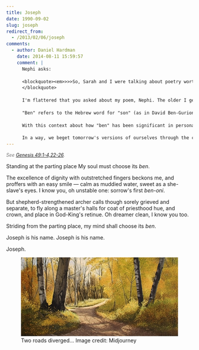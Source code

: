 ```yaml
---
title: Joseph
date: 1990-09-02
slug: joseph
redirect_from:
  - /2013/02/06/joseph
comments:
  - author: Daniel Hardman
    date: 2014-08-11 15:59:57
    comment: |
      Nephi asks:
      
      <blockquote><em>>>>So, Sarah and I were talking about poetry worth memorizing, and your poem Joseph came up. Neither of us had it memorized, but I said it was one of my favorites of yours. Sarah said she wasn't quite sure what "Ben" was referring to, and I realized that I had just assumed it meant something like center/anchor. But since that conversation, most of the websites I have checked say that it means "son (of)." I did find a website that says it may mean something more broad, such as "building block." Anyway, I thought that I would take advantage of the perks of being related to the author and having email access and just ask you. Where you using "Ben" to mean building block or did you have a different meaning in mind?</em>
      </blockquote>
      
      I'm flattered that you asked about my poem, Nephi. The older I get, the more I see almost mystical significance in the act of naming; in regards to people, it can be an act of moral agency &mdash; a theme I'm exploring in my current novel. This poem shows that I was thinking about that topic a long time ago, I guess.
      
      "Ben" refers to the Hebrew word for "son" (as in David Ben-Gurion), and it alludes to the story of Jacob and Rachel naming their youngest son as Rachel died in childbirth (<a href="https://www.lds.org/scriptures/ot/gen/35.16-18?lang=eng#15" target="_blank" rel="nofollow">Genesis 35:16-18</a>). Although the child was named Benjamin ("son of my right hand"), Rachel called him Ben-oni ("son of my sorrow"). It is interesting that Jacob's oldest son, Reuben, also has "ben" in his name. Leah gave him that name because she was <a href="https://www.lds.org/scriptures/ot/gen/29.32?lang=eng#31" target="_blank" rel="nofollow">pleased to bear her husband a son</a>; the name means "See the son."
      
      With this context about how "ben" has been significant in personal names in Israel, most of the poem is an allusion to the contrasting patriarchal blessings of Jacob's two birthright sons, Reuben and Joseph (whose name means "he [Jehovah] will increase"). See <a href="http://www.lds.org/scriptures/ot/gen/49.1-4,22-26?lang=eng" target="_blank" rel="nofollow">Genesis 49:1-4,22-26</a>. The speaker contrasts Reuben-like choices of deception, adultery, and selfishness with <a href="https://www.lds.org/scriptures/ot/gen/39.7-12?lang=eng#6" target="_blank" rel="nofollow">Joseph's choice to run from Potiphar's wife regardless of consequences</a>, and observes that Reuben was the first (and truest) "Ben-oni" in the family.
      
      In a way, we beget tomorrow's versions of ourselves through the choices we make each day ("my soul must choose its ben"). The poem expresses a commitment to beget the speaker's future self as Joseph, not Reuben.
---
```

<p style="font-size:90%;color:#777;font-style:italic;">See <a href="http://www.lds.org/scriptures/ot/gen/49.1-4,22-26?lang=eng" target="_blank">Genesis 49:1-4,22-26</a>.</p>

<p class="poetry">Standing at the parting place
My soul must choose its <em>ben</em>.

The excellence of dignity
with outstretched fingers beckons me,
and proffers with an easy smile &mdash; 
calm as muddied water,
sweet as a she-slave's eyes.
I know you, oh unstable one:
sorrow's first <em>ben-oni</em>.

But shepherd-strengthened archer calls
though sorely grieved and separate,
to fly along a master's halls
for coat of priesthood hue, and crown,
and place in God-King's retinue.
Oh dreamer clean, I know you too.

Striding from the parting place,
my mind shall choose its <em>ben</em>.

Joseph is his name.
Joseph is his name.

Joseph.</p>

<figure><img alt="a forking footpath in the forest" src="assets/two-roads.jpg" /><figcaption>Two roads diverged... Image credit: Midjourney</figcaption></figure>
